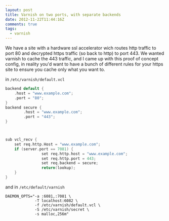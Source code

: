 ```yaml
---
layout: post
title: Varnish on two ports, with separate backends
date: 2012-11-22T11:44:16Z
comments: true
tags:
  - varnish
---
```


We have a site with a hardware ssl accelerator wich routes http traffic to port 80 and decrypted https traffic (so back to http) to port 443. We wanted varnish to cache the 443 traffic, and I came up with this proof of concept config, in reality you'd want to have a bunch of different rules for your https site to ensure you cache only what you want to.

in `/etc/varnish/default.vcl`

```C
backend default {
    .host = "www.example.com";
    .port = "80";
}
backend secure {
        .host = "www.example.com";
        .port = "443";
}



sub vcl_recv {
    set req.http.Host = "www.example.com";
    if (server.port == 7081) {
                set req.http.host = "www.example.com";
                set req.http.port = 443;
                set req.backend = secure;
                return(lookup);
    }
}
```

and in `/etc/default/varnish`

```
DAEMON_OPTS="-a :6081,:7081 \
             -T localhost:6082 \
             -f /etc/varnish/default.vcl \
             -S /etc/varnish/secret \
             -s malloc,256m"

```
